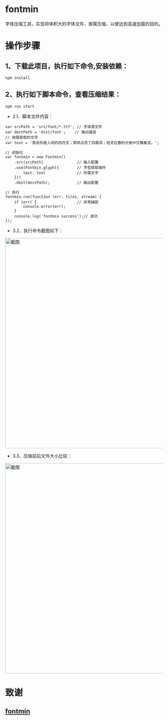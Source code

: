 # fontmin
字体压缩工具，实现将体积大的字体文件，按需压缩，以便达到高速加载的目的。

# 操作步骤

## 1、下载此项目，执行如下命令,安装依赖：
```shell
npm install
```
## 2、执行如下脚本命令，查看压缩结果：
```node
npm run start
```

- 2.1、脚本文件内容：
```javascriptvar Fontmin = require('fontmin');
var srcPath = 'src/font/*.ttf'; // 字体源文件
var destPath = 'dist/font';    // 输出路径
// 按需提取的文字
var text = '我说你是人间的四月天；笑响点亮了四面风；轻灵在春的光艳中交舞着变。';

// 初始化
var fontmin = new Fontmin()
    .src(srcPath)               // 输入配置
    .use(Fontmin.glyph({        // 字型提取插件
        text: text              // 所需文字
    }))   
    .dest(destPath);            // 输出配置

// 执行
fontmin.run(function (err, files, stream) {
    if (err) {                  // 异常捕捉
        console.error(err);
    }
    console.log('fontmin success');// 成功
});
```

- 3.2、执行命令截图如下：
<img alt="截图" width="670" src="https://github.com/Liuxiang66/fontmin/blob/master/img/01.png">

- 3.3、压缩前后文件大小比较：
<img alt="截图" width="670" src="https://github.com/Liuxiang66/fontmin/blob/master/img/02.png">


# 致谢

## <a href="https://github.com/ecomfe/fontmin" target="_blank">fontmin</a>





